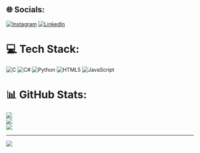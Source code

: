 
## 🌐 Socials:
[![Instagram](https://img.shields.io/badge/Instagram-%23E4405F.svg?logo=Instagram&logoColor=white)](https://instagram.com/alexis.blncf) [![LinkedIn](https://img.shields.io/badge/LinkedIn-%230077B5.svg?logo=linkedin&logoColor=white)](https://www.linkedin.com/in/alexis-blanc-feuillet-324009210/) 

# 💻 Tech Stack:
![C](https://img.shields.io/badge/c-%2300599C.svg?style=plastic&logo=c&logoColor=white) ![C#](https://img.shields.io/badge/c%23-%23239120.svg?style=plastic&logo=c-sharp&logoColor=white) ![Python](https://img.shields.io/badge/python-3670A0?style=plastic&logo=python&logoColor=ffdd54) ![HTML5](https://img.shields.io/badge/html5-%23E34F26.svg?style=plastic&logo=html5&logoColor=white) ![JavaScript](https://img.shields.io/badge/javascript-%23323330.svg?style=plastic&logo=javascript&logoColor=%23F7DF1E)
# 📊 GitHub Stats:
![](https://github-readme-stats.vercel.app/api?username=M-Exal&theme=dark&hide_border=false&include_all_commits=true&count_private=false)<br/>
![](https://github-readme-streak-stats.herokuapp.com/?user=M-Exal&theme=dark&hide_border=false)<br/>
![](https://github-readme-stats.vercel.app/api/top-langs/?username=M-Exal&theme=dark&hide_border=false&include_all_commits=true&count_private=false&layout=compact)

---
[![](https://visitcount.itsvg.in/api?id=M-Exal&label=Profile%20Views&color=0&icon=6&pretty=false)](https://visitcount.itsvg.in)

<!-- Proudly created with GPRM ( https://gprm.itsvg.in ) -->

